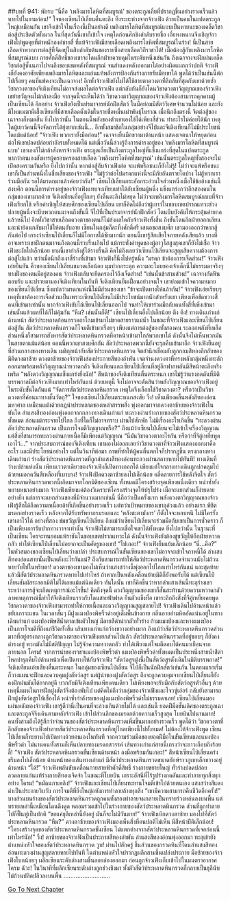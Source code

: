 ##บทที่ 941: พักรบ
“นี่คือ ‘เพลิงมารโลหิตที่สมบูรณ์’ ของตระกูลเถี่ยที่ปรากฏขึ้นอย่างรวดเร็วแล้วหายไปในยามก่อน!”
ใจของเซียนไป่เลี่ยนตื่นตะลึง ทิ้งระยะห่างจากจ้าวเฟิง
ด้วยเป็นคนในแปดตระกูลใหญ่เหมือนกัน เขาจึงเข้าใจในเรื่องนี้เป็นอย่างดี
เพลิงมารโลหิตที่สมบูรณ์แบบเป็นหายนะของเคล็ดวิชาต่อสู้ประชิดตัวทั้งมวล
ในที่สุดวันนี้เขาก็เข้าใจ เหตุใดก่อนศึกชิงลำดับรายชื่อ เถี่ยหงหนานจึงเชิญจ้าวเฟิงไปพูดคุยที่ตำหนักองค์ชายสี่
ที่แท้จ้าวเฟิงมีสายเลือดเพลิงมารโลหิตที่สมบูรณ์ในร่าง!
นี่เป็นสายเลือดจำพวกการต่อสู้ที่จัดอยู่ในสิบลำดับต้นของรายชื่อสายเลือดวิถีราชาได้!
เมื่อต้องสู้กับเพลิงมารโลหิตที่สมบูรณ์แบบ กายศักดิ์สิทธิ์ของเขาจะโดนอีกฝ่ายควบคุมในระดับหนึ่งเช่นกัน
ถึงเฉาจางจะฝึกฝนเคล็ดวิชาต่อสู้ชั้นนภาไปจนถึงขอบเขตพลังที่สมบูรณ์ จนสำแดงพลังออกมาได้อย่างผิดแผกกว่าปกติ จ้าวเฟิงก็ยังคงอาศัยเพียงเพลิงมารโลหิตและแก่นแท้พลังการป้องกันร่างกายรับมือเขาได้
พูดได้ว่าเป็นเช่นนี้ต่อไปเรื่อยๆ คนที่แพ้คงจะเป็นเฉาจาง!
อีกทั้งจ้าวเฟิงยังไม่ได้ใช้สายตาดวงตาที่ลึกลับที่สุดกับเขาด้วยซ้ำ
วิชาลวงตาของจีเติงเทียนไม่อาจส่งผลใดต่อจ้าวเฟิง แต่กลับกันก็ยังโดนวิชาดวงตาวิญญาณของจ้าวเฟิงเขย่าขวัญจนไม่กล้าลงมือ
จากจุดนี้จะเห็นได้ว่า วิชาดวงตาวิญญาณของจ้าวเฟิงต้องสามารถคุกคามผู้เป็นเซียนได้
อีกอย่าง จ้าวเฟิงยังเป็นปรมาจารย์นักฝึกสัตว์ ในมือย่อมมีสัตว์วิเศษจำนวนไม่น้อย และยังมีไหมเมฆาผีเสื้อเซียนที่มีสายเลือดดั้งเดิมในรายชื่อหมื่นเผ่าพันธุ์โบราณ
เมื่อนึกถึงตรงนี้ จิตต่อสู้ของเฉาจางก็หมดสิ้น
ยิ่งไปกว่านั้น ในตอนนี้พลังของตัวเขาเองใช้ได้เพียงสี่ส่วน ทำอะไรไม่ค่อยได้นัก
เหตุใดผู้เยาว์คนนี้จึงจัดการได้ยุ่งยากเช่นนี้…
อีกทั้งสมาชิกในกลุ่มอย่างจีไป๋และจีเติงเทียนก็ไม่มีประโยชน์ใดแม้แต่น้อย!
“จ้าวเฟิง พวกเรายั้งมือก่อน!”
เฉาจางยื่นมือขวามาด้านหน้า แสดงเจตนาให้หยุดก่อน
ต่อให้เขาปลดปล่อยกำลังรบทั้งหมดได้ แต่เมื่อวันนี้ล่วงรู้ถึงการดำรงอยู่ของ ‘เพลิงมารโลหิตที่สมบูรณ์แบบ’ เขาเองก็ไม่กล้าสังหารจ้าวเฟิง
ตระกูลเถี่ยเป็นถึงตระกูลใหญ่ที่แข็งแกร่งที่สุดในแปดตระกูล
หากว่าตนเองสังหารผู้ครอบครองสายเลือด ‘เพลิงมารโลหิตที่สมบูรณ์’ เช่นนั้นตระกูลใหญ่ทั้งสองจะไม่เปิดสงครามกันหรือ
ยิ่งไปกว่านั้น หากต่อสู้กับจ้าวเฟิงต่อ จะแพ้หรือชนะก็ยังไม่รู้!
ไม่ว่าจะแพ้หรือชนะ เขาก็เป็นส่วนหนึ่งในชื่อเสียงของจ้าวเฟิง
“ไม่รู้ว่าต่อไปมรดกแห่งนี้จะมีภัยอันตรายใดบ้าง ไม่สู้พวกเราร่วมมือกัน รอได้มรดกมาแล้วค่อยว่ากัน!”
เซียนไป่เลี่ยนกระอักกระอ่วนใจส่วนหนึ่งเมื่อใช้ข้ออ้างเช่นนี้สงบศึก
ตอนนี้การดำรงอยู่ของจ้าวเฟิงแทบจะเทียบเท่าได้กับเซียนผู้หนึ่ง แข็งแกร่งกว่าอีกสองคนในกลุ่มของเขามากด้วย
จีเติงเทียนที่อยู่ไกลๆ ยังตื่นตะลึงไม่หยุด
ไม่ว่าจะเพลิงมารโลหิตสมบูรณ์แบบที่จ้าวเฟิงเรียกใช้ หรือคำเชิญให้สงบศึกของเซียนไป่เลี่ยน
เขาก็คิดไม่ถึงว่าผู้เยาว์ในขอบเขตปราณเทวะช่วงปลายผู้หนึ่งจะบีบพวกตนมาจนถึงขั้นนี้
จีไป๋ที่เป็นปรมาจารย์นักฝึกสัตว์ โดนบีบบังคับให้กระตุ้นค่ายกลแล้วหนีไป
อีกทั้งวิชาสายเลือดดวงตาของตนก็ไม่ส่งผลใดกับจ้าวเฟิงทั้งสิ้น ถึงขั้นโดนอีกฝ่ายลอกเลียน และนำย้อนกลับมาใช้ให้ตนอับอาย
เซียนในกลุ่มก็ละทิ้งศักดิ์ศรี เสนอขอสงบศึก
เขามองออกว่าหากสู้กันต่อไป เกรงว่าเซียนไป่เลี่ยนก็ไม่มีโอกาสได้ชัยมากนัก
ตอนนี้เขารู้สึกเสียใจภายหลังเสียแล้ว
บางทีอาจเพราะเขาฝึกตนมาจนถึงตอนนี้ราบรื่นเกินไป แม้กระทั่งคำพูดของผู้อาวุโสสูงสุดเขาก็ยังไม่เชื่อ
จ้าวเฟิงชะงักไปเล็กน้อย ยามนี้เขากำลังสู้ได้ราบรื่นดี คิดไม่ถึงเลยว่าเซียนไป่เลี่ยนจะสูญเสียความต้องการต่อสู้ไปแล้ว
ทว่าเมื่อนึกถึงเงาสี่ร่างที่เข้ามา จ้าวเฟิงก็นิ่งไปครู่หนึ่ง
“มรดก ข้าต้องการเจ็ดส่วน!”
จ้าวเฟิงเอ่ยยืนยัน
คิ้วของเซียนไป่เลี่ยนขมวดเล็กน้อย มุมปากกระตุก
ความละโมบของเจ้าเด็กนี่ไม่ธรรมดาจริงๆ
ทางฝั่งของตนมีอยู่สองคน จ้าวเฟิงกลับจะยึดครองไว้ถึงเจ็ดส่วน!
“เช่นนั้นข้าสามส่วน!”
เฉาจางกัดฟันตอบรับ และปรายตามองจีเติงเทียนในทันที
จีเติงเทียนยิ้มเฝื่อนอย่างจนใจ เขาย่อมเข้าใจความหมายของเซียนไป่เลี่ยน ซึ่งแปลว่ามรดกแห่งนี้ไม่มีส่วนของเขา
“ข้าจะเปิดทางให้แล้วกัน!”
จ้าวเฟิงเอ่ยเรียบๆ
เหตุที่เขาต้องการเจ็ดส่วนเป็นเพราะเซียนไป่เลี่ยนไม่มีประโยชน์มากนักสำหรับเขา
เพียงเพื่อขัดขวางสี่คนที่เข้ามาเท่านั้น
หากจ้าวเฟิงขับไล่เซียนไป่เลี่ยนออกไป จนทำให้เขาร่วมมือกับคนทั้งสี่ที่เพิ่งเข้ามา เช่นนั้นแล้วผลที่ได้ก็ไม่คุ้มกัน
“หืม? เช่นนั้นก็ดี!”
เซียนไป่เลี่ยนอึ้งไปเล็กน้อย
ตึง ตึง!
ทางเดินเก่าแก่ด้านหน้า สัตว์ประหลาดก้อนกรวดถาโถมเข้ามาไม่ขาดสายราวแม่น้ำ
ในขณะที่จ้าวเฟิงและเซียนไป่เลี่ยนต่อสู้กัน สัตว์ประหลาดหินกรวดก็โจมตีเข้ามาเรื่อยๆ
เพียงแต่การต่อสู้ของทั้งสองคน ระลอกพลังที่เหลือส่วนหนึ่งก็สามารถสังหารสัตว์ประหลาดหินกรวดที่ดาหน้าเข้ามาใกล้พวกเขาได้ ดังนั้นจึงไม่เห็นพวกมันในสายตาแม้แต่น้อย
ตอนนี้พวกเขาสงบศึกกัน สัตว์ประหลาดพวกนี้ยังจะรุกคืบเข้ามาอีก
จ้าวเฟิงยืนอยู่ที่ส่วนกลางของทางเดิน เผชิญหน้ากับสัตว์ประหลาดหินกรวด จิตสำนึกเชื่อมกับลูกกลมสีทองลึกลับของมิติดวงตาซ้าย
ดวงตาซ้ายของจ้าวเฟิงส่องประกายสีทองอำพัน เจตจำนงดวงตาที่ทรงพลังกลุ่มหนึ่งทะลักออกมาพร้อมพลังวิญญาณน่าหวาดกลัว
จีเติงเทียนและเซียนไป่เลี่ยนที่อยู่อีกฟากพลันมีสีหน้าตะลึงพรึงเพริด
“พลังดวงวิญญาณแข็งแกร่งยิ่งนัก!”
สีหน้าของจีเติงเทียนตื่นตระหนก
เขาไม่รู้ว่าแรงกดดันที่มิติบรรพกาลมีต่อจ้าวเฟิงมากเท่าไหร่กันแน่
ด้วยเหตุนี้ จึงไม่อาจจะตัดสินว่าพลังวิญญาณของจ้าวเฟิงอยู่ในระดับขั้นใดกันแน่
“จัดการสัตว์ประหลาดหินกรวด เหตุใดจึงเลือกใช้วิชาดวงตา? หรือว่าเป็นวิชาดวงตาที่ค่อนมาทางชั้นวัตถุ?”
ใจของเซียนไป่เลี่ยนตระหนกสงสัย
วิ้ง!
เห็นเพียงคลื่นพลังสีทองอ่อนมหาศาล เหมือนแฝงด้วยกฎน่าประหลาดของเหล่าสรรพสิ่ง พุ่งออกมาจากดวงตาซ้ายของจ้าวเฟิงในทันใด
ลำแสงสีทองอ่อนพุ่งออกจากกลางทางเดินเก่าแก่ ทะลวงผ่านร่างกายของสัตว์ประหลาดหินกรวดทั้งหมด ก่อนแผ่กระจายไปไกล ถึงที่ใดก็ไม่อาจทราบ
ผ่านไปสักพัก ไม่มีเรื่องอะไรเกิดขึ้น
“ทะลวงผ่านสัตว์ประหลาดหินกรวด เป็นการโจมตีวิญญาณหรือ?”
ถึงแม้ว่าเซียนไป่เลี่ยนจะไม่เข้าใจเรื่องวิญญาณ แต่สิ่งที่สามารถทะลวงผ่านกายเนื้อก็มีเพียงแต่วิญญาณ
“นี่มันวิชาดวงตาอะไรกัน หรือว่าที่จีอู๋เหยี่ยพูดเอาไว้…”
จากประสบการณ์ของจีเติงเทียน เขามองไม่ออกเลยว่าวิชาดวงตาที่จ้าวเฟิงแสดงออกมาคืออะไร และมีประโยชน์อย่างไร
แต่ในวินาทีต่อมา ภาพที่ทำให้ผู้คนตื่นตกใจก็ปรากฏขึ้น
ตรงกลางทางเดินเก่าแก่ ร่างสัตว์ประหลาดหินกรวดที่ถูกลำแสงสีทองอ่อนทะลวงผ่านสลายหายไปทันที!
ทางเดินที่ว่างเปล่าแห่งนั้น เพียงแววตาเดียวของจ้าวเฟิงก็เปิดทางออกได้
เพียงแต่ใจกลางทางเดินถูกปกคลุมไปด้วยหมอกควันสีเหลืองที่เบาบาง!
จ้าวเฟิงปิดดวงตาซ้ายลงไปเล็กน้อย คลี่คลายการใช้พลังจิตใจ
สัตว์ประหลาดหินกรวดพวกนี้เกิดมาจากโลกมิติของเซียน ทั้งหมดมีโครงสร้างจุดเพียงหนึ่งเดียว หนำซ้ำยังหยาบหนาอย่างมาก
จ้าวเฟิงเพียงแค่ต้องวิเคราะห์โครงสร้างจุดให้ปรุโปร่ง เมื่อจะแยกส่วนก็ง่ายดายอย่างยิ่ง
แต่การจะแยกส่วนของที่มีจำนวนมากเช่นนี้ นี่ถือว่าเป็นครั้งแรก พลังดวงตาวิญญาณของจ้าวเฟิงรู้สึกได้ถึงความเหนื่อยล้าที่เกิดขึ้นอย่างรวดเร็ว
แต่ทว่าเป้าหมายของเขาลุล่วงแล้ว
อย่างแรก พิชิตมรดกอย่างรวดเร็ว หลังจากได้รับทรัพยากรมรดกและ ‘พลังชะตามังกร’ ก็ตั้งใจจะหลบหนี ไม่มีใครรั้งเขาเอาไว้ได้
อย่างที่สอง ข่มขวัญเซียนไป่เลี่ยน
ถึงแม้ว่าเซียนไป่เลี่ยนจะร่วมมือกับเขาเป็นการชั่วคราว ก็เป็นเพียงการรับปากทางวาจาเท่านั้น จ้าวเฟิงไม่สามารถเชื่อใจเขาได้ทั้งหมด
ยิ่งไปกว่านั้น ในฐานะที่เป็นเซียน ใครจะทนยอมแพ้ราชันในขอบเขตปราณเทวะได้
ดังนั้นจ้าวเฟิงยังต้องขู่ขวัญให้อีกฝ่ายหวาดกลัว
ทำให้เซียนไป่เลี่ยนไม่อยากจะเป็นศัตรูของเขา!
“ไปเถอะ!”
จ้าวเฟิงยิ้มแย้มเล็กน้อย
“นี่…คือ?”
ในหัวสมองของเซียนไป่เลี่ยนว่างเปล่า
ประสบการณ์ในขั้นเซียนของเขาไม่อาจจะเข้าใจภาพนี้ได้
ลำแสงสีทองอ่อนสายนั้นเป็นพลังอะไรกันแน่?
ถึงกับสามารถทำให้สัตว์ประหลาดหินกรวดจำนวนนับไม่ถ้วนหายวับไปในพริบตา!
ดวงตาของเขามองไม่เห็นว่าแสงสว่างนี้พุ่งออกไปไกลเท่าไหร่กันแน่ และสุดท้ายแล้วมีสัตว์ประหลาดหินกรวดหายไปเท่าไหร่
ถ้าหากเป็นพลังเคลื่อนย้ายมิติก็ยังพอรับได้
แต่เซียนไป่เลี่ยนสัมผัสระลอกมิติไม่ได้เลยแม้แต่นิดเดียว
ทันใดนั้น เขาก็คิดขึ้นว่าหากลำแสงเส้นนี้ทะลุร่างเขาระหว่างการสู้จะเกิดเหตุการณ์อะไรขึ้น!
คิดถึงจุดนี้ ดวงวิญญาณของเขาก็สั่นสะท้านด้วยความหวาดกลัว
ภาพเหตุการณ์นี้ทำให้จีเติงเทียนราวกับโดนสายฟ้าฟาด ยืนตัวแข็งทื่อ
เขาระลึกถึงสิ่งที่จีอู๋เหยี่ยเคยพูด วิชาดวงตาของจ้าวเฟิงสามารถทำให้กายเนื้อและดวงวิญญาณสูญสลายไป!
จ้าวเฟิงเดินไปด้านหน้าแล้วขยับเกราะแขน
ในเวลาสั้นๆ มีฝูงแมงป่องพิษริ้วดำอยู่เต็มพื้นข้างกาย กลิ่นอายอำมหิตอัดแน่นอยู่ในทางเดินเก่าแก่
แมงป่องพิษสีน้ำตาลเข้มตัวใหญ่ มีลายสีดำน่ากลัวทั่วร่าง ก้ามแมงป่องและหางแมงป่องเป็นการโจมตีที่ถึงแก่ชีวิตทั้งสิ้น
เส้นทางเก่าแก่กว้างขวางอย่างมาก ถึงแม้ว่าสัตว์ประหลาดหินกรวดส่วนมากที่อยู่ตรงกลางถูกวิชาดวงตาของจ้าวเฟิงแยกส่วนไปแล้ว
สัตว์ประหลาดหินกรวดที่อยู่ขอบๆ ก็ยังคงดำรงอยู่
พวกมันไม่มีสติปัญญา ไม่รู้จักความหวาดกลัว ทำได้เพียงแต่โจมตีตอบโต้คนมาเยือนจากภายนอก
โครม!
จากการนำของราชาแมงป่องพิษริ้วดำ แมงป่องพิษริ้วดำทั้งหมดเป็นประหนึ่งสายน้ำสีดำ ไหลบ่ารุกคืบไปด้านหน้าเพื่อเปิดทางให้กับจ้าวเฟิง
“สัตว์อสูรฝูงนี้เป็นสัตว์อสูรดั้งเดิมในมิติบรรพกาล!”
จีเติงเทียนเอ่ยเสียงตื่นตระหนก
ในกลุ่มของเซียนไป่เลี่ยน จีไป๋ก็เป็นนักฝึกสัตว์เช่นกัน
ในตอนแรกเริ่มก็วางแผนจะฝึกและควบคุมฝูงสัตว์อสูร
แต่ผู้นำของฝูงสัตว์อสูร ถึงจะถูกควบคุมจากเซียนไป่เลี่ยนก็ยังคงฝึกฝนมันได้ยากอยู่ดี
บวกกับมีจีเติงเทียนเพียงคนเดียว ไม่เพียงพอจะรับมือกับสัตว์อสูรตัวอื่นๆ
ด้วยเหตุนี้แผนในการฝึกฝูงสัตว์จึงต้องพับไป
แต่คิดไม่ถึงว่ากลุ่มของจ้าวเฟิงและโจวซู่เอ๋อร์ กลับยังสามารถฝึกฝูงสัตว์อสูรให้เชื่องได้
หนำซ้ำกำลังรบของฝูงแมงป่องพิษริ้วดำไม่ธรรมดาเลย!
เซียนไป่เลี่ยนมองแผ่นหลังของจ้าวเฟิง เขารู้ดีว่านี่เป็นคนที่จะล่วงเกินด้วยไม่ได้
และเช่นนี้ ยอดฝีมือชั้นเลิศของตระกูลเฉาและตระกูลจีจึงเดินตามหลังจ้าวเฟิง เข้าไปส่วนลึกของมรดกด้วยความเร็วสูงสุด
โบยบินไปนานมาก!
คนทั้งสามถึงได้รู้สึกว่าจำนวนของสัตว์ประหลาดหินกรวดเพิ่มขึ้นมากอย่างรวดเร็ว
พูดได้ว่า วิชาดวงตาที่ลึกลับของจ้าวเฟิงทำลายสัตว์ประหลาดหินกรวดที่อยู่ไกลเพียงนี้ไปทั้งหมด!
ไม่ต้องให้จ้าวเฟิงพูด
เซียนไป่เลี่ยนก็ทะยานไปเปิดทางด้วยตนเองในทันที
จากความร่วมมือของยอดฝีมือในขั้นเซียนและแมงป่องพิษริ้วดำ ไม่นานคนทั้งสามก็เห็นปลายทางมรดกสวรรค์
เส้นทางเก่าแก่สายนี้เกรงว่าจะยาวเกือบถึงร้อยลี้!
“จ้าวเฟิง สัตว์ประหลาดหินกรวดขั้นเซียนด้านหน้า ลงมือพร้อมกันเถอะ!”
สีหน้าเซียนไป่เลี่ยนคร่งขรึมลงไปเล็กน้อย
ด้านหน้าของเส้นทางเก่าแก่ มีสัตว์ประหลาดหินกรวดขนาดยักษ์ราวภูเขาเล็กขวางอยู่ด้านหน้า
“ได้!”
จ้าวเฟิงพลันขับเคลื่อนกายสายฟ้าศักดิ์สิทธิ์ ร่างกายขยายใหญ่ ทั่วร่างปลดปล่อยลวดลายแก่นแท้ร่างกายสีทองเจิดจ้า ในขณะที่โบยบิน เกราะอัสนีที่ไร้รูปร่างกดดันและทำลายทุกสิ่งทุกอย่าง
โครม!
“หมัดนภาเพลิง!”
จ้าวเฟิงและเซียนไป่เลี่ยนทะยานโจมตีเข้าไปด้วยตนเอง แสงสว่างสีแดงดำเป็นประกายวิบวับ
การโจมตีที่ยิ่งใหญ่อหังการทำลายล้างทุกสิ่ง
“เขามีความสามารถคืนชีวิตอีกครั้ง!”
บางส่วนบนร่างของสัตว์ประหลาดหินกรวดถูกคนทั้งสองทำลายจนกลายเป็นทรายร่วงหล่นลงบนพื้น
แต่ทรายเหล่านี้เหมือนโดนดึงดูด หลอมรวมเข้าไปในร่างกายของสัตว์ประหลาดหินกรวด ส่วนที่ถูกทำลายไปก็ฟื้นฟูเป็นปกติ
“ขอแค่ธุลีเหล่านี้ยังอยู่ มันก็จะไม่มีวันตาย!”
จ้าวเฟิงเบิกดวงตาซ้าย มองไปที่สัตว์ประหลาดหินกรวด
“หืม?”
ดวงตาซ้ายของจ้าวเฟิงมองเห็นสิ่งที่คนปกติไม่เห็น มีสีหน้าปีติเล็กน้อย!
“โครงสร้างจุดของสัตว์ประหลาดหินกรวดขั้นเซียน ไม่แตกต่างจากสัตว์ประหลาดหินกรวดที่เจอก่อนนี้เท่าไหร่นัก!”
วิ้ง!
ตาซ้ายของจ้าวเฟิงเป็นประกายสีทองอำพัน ลำแสงสีทองอ่อนพุ่งออกมา ทะลุเข้ายังตำแหน่งหัวใจของสัตว์ประหลาดหินกรวด
วูบ!
ผ่านไปสักครู่ ชิ้นส่วนของกรวดหินที่โดนลำแสงสีทองอ่อนทะลวงผ่านสูญสลายหายไปทันที ในตำแหน่งหัวใจปรากฏผลึกสามชิ้นเปล่งประกาย
มือซ้ายของจ้าวเฟิงโบกน้อยๆ ผลึกเซียนระดับล่างสามชิ้นลอยล่องออกมา ก่อนถูกจ้าวเฟิงเก็บเข้าไปในมนตราอากาศ
โครม ฉัวะ!
ในวินาทีที่ผลึกเซียนระดับล่างถูกช่วงชิงมา ทั้งตัวสัตว์ประหลาดหินกรวดก็กลายเป็นธุลีนับไม่ถ้วนปลิดปลิวลงบนพื้น
………………………


[Go To Next Chapter]( ./179.md)